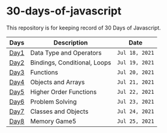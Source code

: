 # 30-days-of-javascript
This repository is for keeping record of 30 Days of Javascript.

| Days | Description | Date |
| ----------- | ----------- | ----------- |
| [Day1](day1.md) | Data Type and Operators | `Jul 18, 2021`
| [Day2](day2.md) | Bindings, Conditional, Loops | `Jul 19, 2021`
| [Day3](day3.md) | Functions | `Jul 20, 2021`
| [Day4](day4.md) | Objects and Arrays | `Jul 21, 2021`
| [Day5](day5.md) | Higher Order Functions | `Jul 22, 2021`
| [Day6](day6.md) | Problem Solving | `Jul 23, 2021`
| [Day7](day7.md) | Classes and Objects | `Jul 24, 2021`
| [Day8](day8.md) | Memory Game5| `Jul 25, 2021`